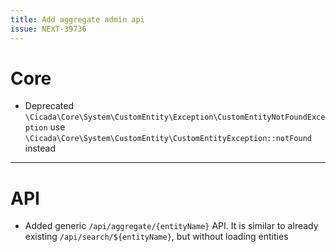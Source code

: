 ```yaml
---
title: Add aggregate admin api
issue: NEXT-39736
---
```


# Core

* Deprecated `\Cicada\Core\System\CustomEntity\Exception\CustomEntityNotFoundException` use `\Cicada\Core\System\CustomEntity\CustomEntityException::notFound` instead

___

# API

* Added generic `/api/aggregate/{entityName}` API. It is similar to already existing `/api/search/${entityName}`, but without loading entities
